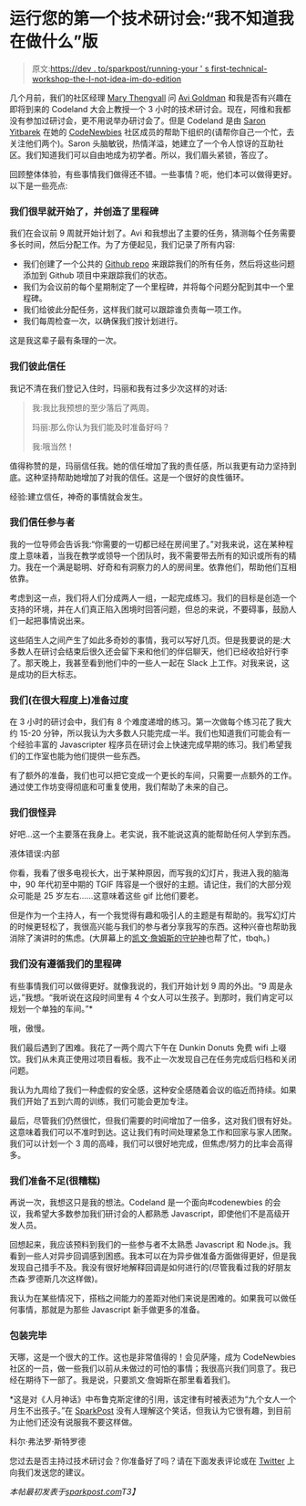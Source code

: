 # 运行您的第一个技术研讨会:“我不知道我在做什么”版

> 原文:[https://dev . to/sparkpost/running-your ' s first-technical-workshop-the-I-not-idea-im-do-edition](https://dev.to/sparkpost/running-your-first-technical-workshop-the-i-have-no-idea-what-im-doing-edition)

几个月前，我们的社区经理 [Mary Thengvall](https://twitter.com/mary_grace) 问 [Avi Goldman](https://twitter.com/avrahamgoldman) 和我是否有兴趣在即将到来的 Codeland 大会上教授一个 3 小时的技术研讨会。现在，阿维和我都没有参加过研讨会，更不用说举办研讨会了。但是 Codeland 是由 [Saron Yitbarek](https://twitter.com/saronyitbarek) 在她的 [CodeNewbies](https://twitter.com/CodeNewbies) 社区成员的帮助下组织的(请帮你自己一个忙，去关注他们两个)。Saron 头脑敏锐，热情洋溢，她建立了一个令人惊讶的互助社区。我们知道我们可以自由地成为初学者。所以，我们眉头紧锁，答应了。

回顾整体体验，有些事情我们做得还不错。一些事情？呃，他们本可以做得更好。以下是一些亮点:

### 我们很早就开始了，并创造了里程碑

我们在会议前 9 周就开始计划了。Avi 和我想出了主要的任务，猜测每个任务需要多长时间，然后分配工作。为了方便起见，我们记录了所有内容:

*   我们创建了一个公共的 [Github repo](https://github.com/SparkPost/codeland) 来跟踪我们的所有任务，然后将这些问题添加到 Github 项目中来跟踪我们的状态。
*   我们为会议前的每个星期制定了一个里程碑，并将每个问题分配到其中一个里程碑。
*   我们给彼此分配任务，这样我们就可以跟踪谁负责每一项工作。
*   我们每周检查一次，以确保我们按计划进行。

这是我这辈子最有条理的一次。

### 我们彼此信任

我记不清在我们登记入住时，玛丽和我有过多少次这样的对话:

> 我:我比我预想的至少落后了两周。
> 
> 玛丽:那么你认为我们能及时准备好吗？
> 
> 我:哦当然！

值得称赞的是，玛丽信任我。她的信任增加了我的责任感，所以我更有动力坚持到底。这种坚持帮助她增加了对我的信任。这是一个很好的良性循环。

经验:建立信任，神奇的事情就会发生。

### 我们信任参与者

我的一位导师会告诉我:“你需要的一切都已经在房间里了。”对我来说，这在某种程度上意味着，当我在教学或领导一个团队时，我不需要带去所有的知识或所有的精力。我在一个满是聪明、好奇和有洞察力的人的房间里。依靠他们，帮助他们互相依靠。

考虑到这一点，我们将人们分成两人一组，一起完成练习。我们的目标是创造一个支持的环境，并在人们真正陷入困境时回答问题，但总的来说，不要碍事，鼓励人们一起把事情说出来。

这些陌生人之间产生了如此多奇妙的事情，我可以写好几页。但是我要说的是:大多数人在研讨会结束后很久还会留下来和他们的伴侣聊天，他们已经收拾好行李了。那天晚上，我甚至看到他们中的一些人一起在 Slack 上工作。对我来说，这是成功的巨大标志。

### 我们(在很大程度上)准备过度

在 3 小时的研讨会中，我们有 8 个难度递增的练习。第一次做每个练习花了我大约 15-20 分钟，所以我认为大多数人只能完成一半。我们也知道我们可能会有一个经验丰富的 Javascripter 程序员在研讨会上快速完成早期的练习。我们希望我们的工作室也能为他们提供一些东西。

有了额外的准备，我们也可以把它变成一个更长的车间，只需要一点额外的工作。通过使工作坊变得彻底和可重复使用，我们帮助了未来的自己。

### [](#we-were-weird)我们很怪异

好吧…这一个主要落在我身上。老实说，我不能说这真的能帮助任何人学到东西。

液体错误:内部

你看，我看了很多电视长大，出于某种原因，而写我的幻灯片，我进入我的脑海中，90 年代初至中期的 TGIF 阵容是一个很好的主题。请记住，我们的大部分观众可能是 25 岁左右……这意味着这些 gif 比他们要老。

但是作为一个主持人，有一个我觉得有趣和吸引人的主题是有帮助的。我写幻灯片的时候更轻松了，我很高兴能与我们的参与者分享我写的东西。这种兴奋也帮助我消除了演讲时的焦虑。(大屏幕上的[凯文·詹姆斯的守护神](https://twitter.com/colestrode/status/868171852354637824)也帮了忙，tbqh。)

### 我们没有遵循我们的里程碑

有些事情我们可以做得更好。就像我说的，我们开始计划 9 周的外出。“9 周是永远，”我想。“我听说在这段时间里有 4 个女人可以生孩子。到那时，我们肯定可以规划一个单独的车间。”*

哦，傲慢。

我们最后遇到了困难。我花了一两个周六下午在 Dunkin Donuts 免费 wifi 上啜饮。我们从未真正使用过项目看板。我不止一次发现自己在任务完成后归档和关闭问题。

我认为九周给了我们一种虚假的安全感，这种安全感随着会议的临近而持续。如果我们开始了五到六周的训练，我们可能会更加专注。

最后，尽管我们仍然很忙，但我们需要的时间增加了一倍多，这对我们很有好处。这意味着我们可以不准时到达。这让我们有时间处理紧急工作和回家与家人团聚。我们可以计划一个 3 周的高峰，我们可以很好地完成，但焦虑/努力的比率会高得多。

### 我们准备不足(很糟糕)

再说一次，我想这只是我的想法。Codeland 是一个面向#codenewbies 的会议，我希望大多数参加我们研讨会的人都熟悉 Javascript，即使他们不是高级开发人员。

回想起来，我应该预料到我们的一些参与者不太熟悉 Javascript 和 Node.js。我看到一些人对异步回调感到困惑。我本可以在为异步做准备方面做得更好，但是我发现自己措手不及。我没有很好地解释回调是如何进行的(尽管我看过我的好朋友杰森·罗德斯几次这样做)。

我认为在某些情况下，搭档之间能力的差距对他们来说是困难的。如果我可以做任何事情，那就是为那些 Javascript 新手做更多的准备。

### [](#wrapping-up)包装完毕

天哪，这是一个很大的工作。这也是非常值得的！会见萨隆，成为 CodeNewbies 社区的一员，做一些我们以前从未做过的可怕的事情；我很高兴我们同意了。我已经在期待下一部了。我是说，只要凯文·詹姆斯在那里看着我们。

*这是对《人月神话》中布鲁克斯定律的引用，该定律有时被表述为“九个女人一个月生不出孩子。”在 [SparkPost](https://www.sparkpost.com/) 没有人理解这个笑话，但我认为它很有趣，到目前为止他们还没有说服我不要这样做。

科尔·弗法罗·斯特罗德

您过去是否主持过技术研讨会？你准备好了吗？请在下面发表评论或在 [Twitter](http://twitter.com/sparkpost) 上向我们发送您的建议。

*本帖最初发表于[sparkpost.com](https://www.sparkpost.com/blog/running-technical-workshop/)T3】*